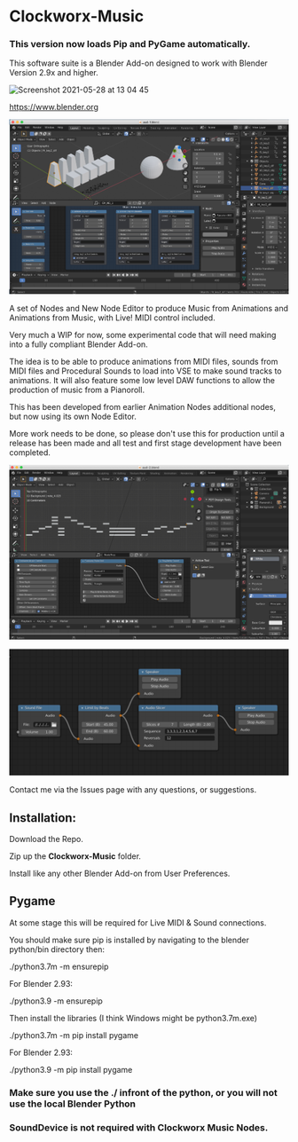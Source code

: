 # Clockworx-Music

### This version now loads Pip and PyGame automatically.

This software suite is a Blender Add-on designed to work with Blender Version 2.9x and higher.

<img width="158" alt="Screenshot 2021-05-28 at 13 04 45" src="https://user-images.githubusercontent.com/29657804/119981231-4a367200-bfb5-11eb-893d-f9dd6bc4bd3e.png">

https://www.blender.org

![Main Image 1](https://github.com/Clockmender/Clockworx-Music/blob/master/images/cm-3.png)

A set of Nodes and New Node Editor to produce Music from Animations and Animations from Music, with Live! MIDI control included.

Very much a WIP for now, some experimental code that will need making into a fully compliant Blender Add-on.

The idea is to be able to produce animations from MIDI files, sounds from MIDI files and Procedural Sounds to load into VSE to make sound tracks to animations. It will also feature some low level DAW functions to allow the production of music from a Pianoroll.

This has been developed from earlier Animation Nodes additional nodes, but now using its own Node Editor.

More work needs to be done, so please don't use this for production until a release has been made and all test and first stage development have been completed.

![Main Image 2](https://github.com/Clockmender/Clockworx-Music/blob/master/images/cm-1.png)

![Main Image 3](https://github.com/Clockmender/Clockworx-Music/blob/master/images/cm-2.png)

Contact me via the Issues page with any questions, or suggestions.

## Installation:

Download the Repo.

Zip up the **Clockworx-Music** folder.

Install like any other Blender Add-on from User Preferences.

## Pygame

At some stage this will be required for Live MIDI & Sound connections.

You should make sure pip is installed by navigating to the blender python/bin directory then:

./python3.7m -m ensurepip

For Blender 2.93:

./python3.9 -m ensurepip

Then install the libraries (I think Windows might be python3.7m.exe)

./python3.7m -m pip install pygame

For Blender 2.93:

./python3.9 -m pip install pygame

### Make sure you use the ./ infront of the python, or you will not use the local Blender Python

### SoundDevice is not required with Clockworx Music Nodes.
